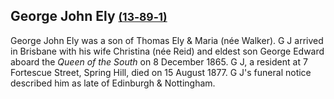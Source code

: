## George John Ely <small>[(13‑89‑1)](https://brisbane.discovereverafter.com/profile/31995761 "Go to Memorial Information" )</small>

George John Ely was a son of Thomas Ely & Maria (née Walker). G J arrived in Brisbane with his wife Christina (née Reid) and eldest son George Edward aboard the *Queen of the South* on 8 December 1865. G J, a resident at 7 Fortescue Street, Spring Hill, died on 15 August 1877. G J's funeral notice described him as late of Edinburgh & Nottingham.
